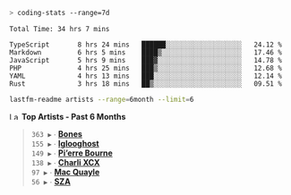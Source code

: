 ```zsh
> coding-stats --range=7d
```

<!--START_SECTION:waka-->

```text
Total Time: 34 hrs 7 mins

TypeScript       8 hrs 24 mins   ██████░░░░░░░░░░░░░░░░░░░   24.12 %
Markdown         6 hrs 5 mins    ████▒░░░░░░░░░░░░░░░░░░░░   17.46 %
JavaScript       5 hrs 9 mins    ███▓░░░░░░░░░░░░░░░░░░░░░   14.78 %
PHP              4 hrs 25 mins   ███▒░░░░░░░░░░░░░░░░░░░░░   12.68 %
YAML             4 hrs 13 mins   ███░░░░░░░░░░░░░░░░░░░░░░   12.14 %
Rust             3 hrs 18 mins   ██▒░░░░░░░░░░░░░░░░░░░░░░   09.51 %
```

<!--END_SECTION:waka-->

```zsh
lastfm-readme artists --range=6month --limit=6
```

<!--START_LASTFM_ARTISTS:{"period": "6month", "rows": 6}-->
<a href="https://last.fm" target="_blank"><img src="https://user-images.githubusercontent.com/17434202/215290617-e793598d-d7c9-428f-9975-156db1ba89cc.svg" alt="Last.fm Logo" width="18" height="13"/></a> **Top Artists - Past 6 Months**

> `363 ▶️` ∙ **[Bones](https://www.last.fm/music/Bones)**<br/>
> `155 ▶️` ∙ **[Iglooghost](https://www.last.fm/music/Iglooghost)**<br/>
> `149 ▶️` ∙ **[Pi’erre Bourne](https://www.last.fm/music/Pi%E2%80%99erre+Bourne)**<br/>
> `138 ▶️` ∙ **[Charli XCX](https://www.last.fm/music/Charli+XCX)**<br/>
> `97 ▶️` ∙ **[Mac Quayle](https://www.last.fm/music/Mac+Quayle)**<br/>
> `56 ▶️` ∙ **[SZA](https://www.last.fm/music/SZA)**<br/>
<!--END_LASTFM_ARTISTS-->
